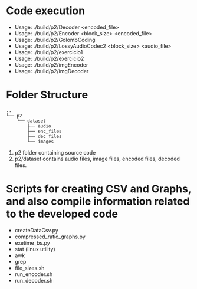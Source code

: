 # Code execution
- Usage: ./build/p2/Decoder <encoded_file> <outfile>
- Usage: ./build/p2/Encoder <GolombParameter> <block_size> <encoded_file> <outfile>
- Usage: ./build/p2/GolombCoding
- Usage: ./build/p2/LossyAudioCodec2 <GolombParameter> <block_size> <audio_file> <encoded audio file> <out audio file>
- Usage: ./build/p2/exercicio1 <in file name> <out file name>
- Usage: ./build/p2/exercicio2 <in file name> <Rotation Angle> <Value for Intensity>
- Usage: ./build/p2/imgEncoder
- Usage: ./build/p2/imgDecoder


# Folder Structure
```
..
└── p2
    └── dataset
        ├── audio
        ├── enc_files
        ├── dec_files
        └── images
```

1. p2 folder containing source code
2. p2/dataset contains audio files, image files, encoded files, decoded files.

# Scripts for creating CSV and Graphs, and also compile information related to the developed code

- createDataCsv.py
- compressed_ratio_graphs.py
- exetime_bs.py
- stat (linux utility)
- awk
- grep
- file_sizes.sh
- run_encoder.sh
- run_decoder.sh
